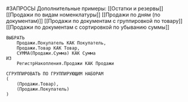 #ЗАПРОСЫ
Дополнительные примеры:
[[Остатки и резервы]]
[[Продажи по видам номенклатуры]]
[[Продажи по дням (по документам)]]
[[Продажи по документам с группировкой по товару]]
[[Продажи по документам с сортировкой по убыванию суммы]]

```bsl
ВЫБРАТЬ
	Продажи.Покупатель КАК Покупатель,
	Продажи.Товар КАК Товар,
	СУММА(Продажи.Сумма) КАК Сумма
ИЗ
	РегистрНакопления.Продажи КАК Продажи

СГРУППИРОВАТЬ ПО ГРУППИРУЮЩИМ НАБОРАМ
(	
	(Продажи.Товар),
	(Продажи.Покупатель)
)
```